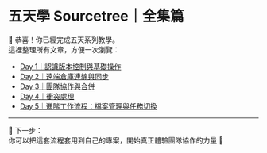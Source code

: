 
# 五天學 Sourcetree｜全集篇

🎉 恭喜！你已經完成五天系列教學。  
這裡整理所有文章，方便一次瀏覽：

- [Day 1｜認識版本控制與基礎操作](1_basic_operations.md)
- [Day 2｜遠端倉庫連線與同步](2_remote_sync.md)
- [Day 3｜團隊協作與合併](3_team_collaboration.md)
- [Day 4｜衝突處理](4_conflict_resolution.md)
- [Day 5｜進階工作流程：檔案管理與任務切換](5_6_advanced_workflow.md)

---
📌 下一步：  
你可以把這套流程套用到自己的專案，開始真正體驗團隊協作的力量 🚀
